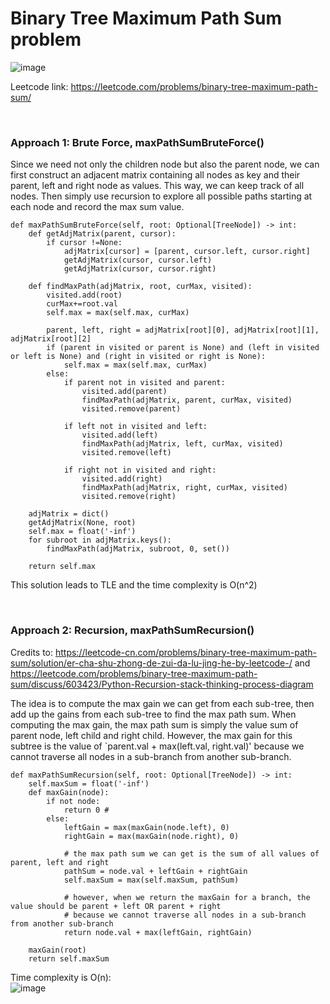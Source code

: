 # Binary Tree Maximum Path Sum problem
![image](https://user-images.githubusercontent.com/25105806/152286835-2b8b8d3c-37f9-48bc-9ea5-8b4133ad6ae8.png)

Leetcode link: https://leetcode.com/problems/binary-tree-maximum-path-sum/

<br />

### Approach 1: Brute Force, maxPathSumBruteForce()
Since we need not only the children node but also the parent node, we can first construct an adjacent matrix containing all nodes as key and their parent, left and right node as values. This way, we can keep track of all nodes. Then simply use recursion to explore all possible paths starting at each node and record the max sum value.

```python3
def maxPathSumBruteForce(self, root: Optional[TreeNode]) -> int:
    def getAdjMatrix(parent, cursor):
        if cursor !=None:
            adjMatrix[cursor] = [parent, cursor.left, cursor.right]
            getAdjMatrix(cursor, cursor.left)
            getAdjMatrix(cursor, cursor.right)

    def findMaxPath(adjMatrix, root, curMax, visited):
        visited.add(root)
        curMax+=root.val
        self.max = max(self.max, curMax)

        parent, left, right = adjMatrix[root][0], adjMatrix[root][1], adjMatrix[root][2]
        if (parent in visited or parent is None) and (left in visited or left is None) and (right in visited or right is None):
            self.max = max(self.max, curMax)
        else:
            if parent not in visited and parent:
                visited.add(parent)
                findMaxPath(adjMatrix, parent, curMax, visited)
                visited.remove(parent)

            if left not in visited and left:
                visited.add(left)
                findMaxPath(adjMatrix, left, curMax, visited)
                visited.remove(left)

            if right not in visited and right:
                visited.add(right)
                findMaxPath(adjMatrix, right, curMax, visited)
                visited.remove(right)

    adjMatrix = dict()
    getAdjMatrix(None, root)
    self.max = float('-inf')
    for subroot in adjMatrix.keys():
        findMaxPath(adjMatrix, subroot, 0, set())

    return self.max
```

This solution leads to TLE and the time complexity is O(n^2)

<br />

### Approach 2: Recursion, maxPathSumRecursion()
Credits to: https://leetcode-cn.com/problems/binary-tree-maximum-path-sum/solution/er-cha-shu-zhong-de-zui-da-lu-jing-he-by-leetcode-/ and https://leetcode.com/problems/binary-tree-maximum-path-sum/discuss/603423/Python-Recursion-stack-thinking-process-diagram

The idea is to compute the max gain we can get from each sub-tree, then add up the gains from each sub-tree to find the max path sum. When computing the max gain, the max path sum is simply the value sum of parent node, left child and right child. However, the max gain for this subtree is the value of `parent.val + max(left.val, right.val)' because we cannot traverse all nodes in a sub-branch from another sub-branch. 

```python3
def maxPathSumRecursion(self, root: Optional[TreeNode]) -> int:
    self.maxSum = float('-inf')
    def maxGain(node):
        if not node:
            return 0 # 
        else:
            leftGain = max(maxGain(node.left), 0) 
            rightGain = max(maxGain(node.right), 0)

            # the max path sum we can get is the sum of all values of parent, left and right
            pathSum = node.val + leftGain + rightGain 
            self.maxSum = max(self.maxSum, pathSum)

            # however, when we return the maxGain for a branch, the value should be parent + left OR parent + right
            # because we cannot traverse all nodes in a sub-branch from another sub-branch
            return node.val + max(leftGain, rightGain) 

    maxGain(root)
    return self.maxSum  
```

Time complexity is O(n):\
![image](https://user-images.githubusercontent.com/25105806/152287838-d5e9c9b9-2509-410d-93c8-2d145ffb213d.png)

